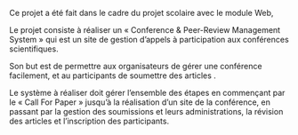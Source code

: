 Ce projet a été fait dans le cadre du projet scolaire avec le module Web,

Le projet consiste à réaliser un « Conference & Peer-Review Management System » 
qui est un site de gestion d’appels à participation aux conférences scientifiques. 

Son but est de permettre aux organisateurs de gérer une conférence facilement, et au participants de soumettre des articles .

Le système à réaliser doit gérer l’ensemble des étapes en commençant par le « Call For Paper » jusqu’à la réalisation d’un site de la conférence, 
en passant par la gestion des soumissions et leurs administrations, la révision des articles et l’inscription des participants.
